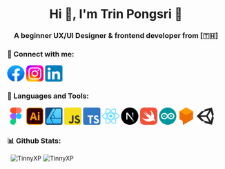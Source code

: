 <h1 align="center">Hi 👋, I'm Trin Pongsri 🧊</h1>
<h3 align="center">A beginner UX/UI Designer & frontend developer from [🇹🇭]</h3>

### 📱 Connect with me:
<p align="left">
<a href="https://fb.com/trinpsri.11" target="blank"> <img align="center" src="https://raw.githubusercontent.com/TinnyXP/TinnyXP/500c860ebc333636fc9da4f587baf964b955b44f/SVG/Facebook.svg" alt="trin.psri" height="38" width="40" /></a> 
<a href="https://instagram.com/trinpsri.11" target="blank"> <img align="center" src="https://raw.githubusercontent.com/TinnyXP/TinnyXP/500c860ebc333636fc9da4f587baf964b955b44f/SVG/Instagram.svg" alt="trinpsri.11" height="38" width="40" /></a>
<a href="https://linkedin.com/in/trinpsri11/" target="blank"> <img align="center" src="https://raw.githubusercontent.com/TinnyXP/TinnyXP/ce815361744dd7525b9f3a4773f44666bcaccb7d/SVG/Linkedin.svg" alt="trin.psri" height="38" width="40" /></a> 
</p>

### 🔧 Languages and Tools:
<p align="left"> 
<a href="https://www.figma.com/" target="_blank" rel="noreferrer"> <img src="https://raw.githubusercontent.com/TinnyXP/TinnyXP/500c860ebc333636fc9da4f587baf964b955b44f/SVG/Figma.svg" alt="Figma" width="40" height="40"/></a> 
<a href="https://www.adobe.com/th_en/products/illustrator.html" target="_blank" rel="noreferrer"> <img src="https://raw.githubusercontent.com/TinnyXP/TinnyXP/500c860ebc333636fc9da4f587baf964b955b44f/SVG/illustrator.svg" alt="illustrator" width="40" height="40"/></a> 
<a href="https://affinity.serif.com/en-us/designer" target="_blank" rel="noreferrer"> <img src="https://raw.githubusercontent.com/TinnyXP/TinnyXP/500c860ebc333636fc9da4f587baf964b955b44f/SVG/AffDesign.svg" width="40" height="40" alt="Affinity Design" /></a> 
<a href="https://developer.mozilla.org/en-US/docs/Web/JavaScript" target="_blank" rel="noreferrer"> <img src="https://raw.githubusercontent.com/TinnyXP/TinnyXP/500c860ebc333636fc9da4f587baf964b955b44f/SVG/JavaS.svg" alt="Javascript" width="40" height="40"/></a> 
<a href="https://www.typescriptlang.org" target="_blank" rel="noreferrer"> <img src="https://raw.githubusercontent.com/TinnyXP/TinnyXP/500c860ebc333636fc9da4f587baf964b955b44f/SVG/TypeS.svg" alt="Typescript" width="40" height="40"/></a> 
<a href="https://react.dev" target="_blank" rel="noreferrer"> <img src="https://raw.githubusercontent.com/TinnyXP/TinnyXP/500c860ebc333636fc9da4f587baf964b955b44f/SVG/ReactJS.svg" width="40" height="40" alt="ReactJS" /></a>
<a href="https://nextjs.org" target="_blank" rel="noreferrer"> <img src="https://raw.githubusercontent.com/TinnyXP/TinnyXP/500c860ebc333636fc9da4f587baf964b955b44f/SVG/NextJS.svg" alt="NextJS" width="40" height="40"/></a> 
<a href="https://developer.apple.com/swift" target="_blank" rel="noreferrer"> <img src="https://raw.githubusercontent.com/TinnyXP/TinnyXP/500c860ebc333636fc9da4f587baf964b955b44f/SVG/Swift.svg" alt="Swift" width="40" height="40"/></a> 
<a href="https://www.arduino.cc/" target="_blank" rel="noreferrer"> <img src="https://raw.githubusercontent.com/TinnyXP/TinnyXP/f5a5274a08a079b963e6040d2151b3d7060b911b/SVG/Arduino.svg" alt="Arduino" width="40" height="40"/></a>
<a href="https://cloud.google.com/dialogflow" target="_blank" rel="noreferrer"> <img src="https://raw.githubusercontent.com/TinnyXP/TinnyXP/500c860ebc333636fc9da4f587baf964b955b44f/SVG/Dialogflow.svg" alt="Dialogflow" width="40" height="40"/></a>
<a href="https://unity.com/" target="_blank" rel="noreferrer"> <img src="https://raw.githubusercontent.com/TinnyXP/TinnyXP/510695290b4651c56510d103bece0ffb70581980/SVG/Unity.svg" alt="Dialogflow" width="40" height="40"/></a>
</p>

### 📊 Github Stats:
<p align="left">&nbsp;
<img src="https://github-readme-stats.vercel.app/api?username=tinnyxp&show_icons=true&theme=cobalt&title_color=c4ccd4&text_color=c4ccd4&bg_color=11151b&hide_border=true&locale=en" alt="TinnyXP" />
<img src="https://github-readme-stats.vercel.app/api/top-langs?username=tinnyxp&show_icons=true&theme=cobalt&title_color=c4ccd4&text_color=c4ccd4&bg_color=11151b&hide_border=true&locale=en&layout=compact" alt="TinnyXP" />
</p>

